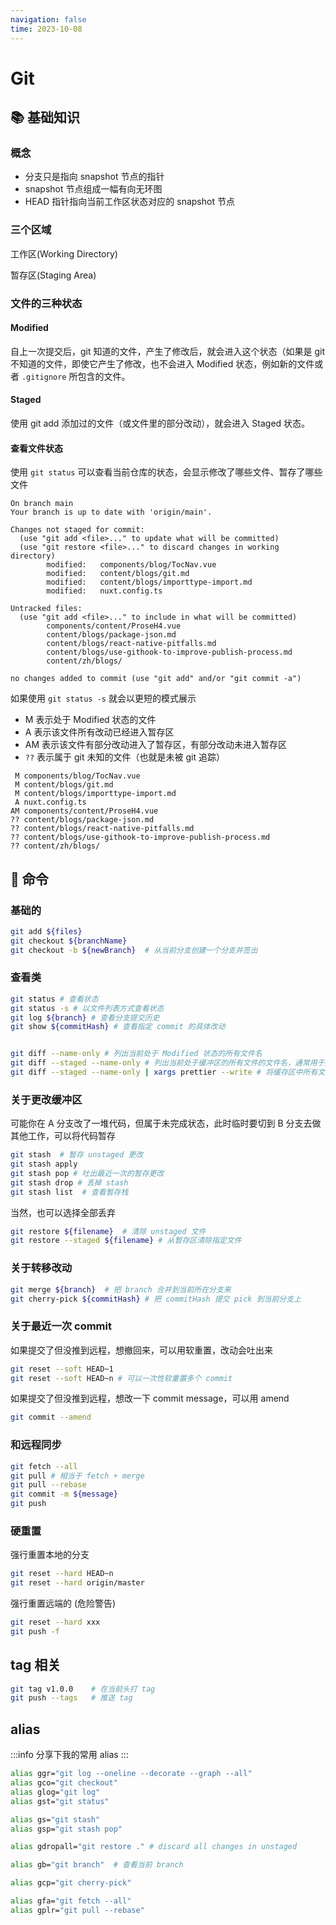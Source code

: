 ```yaml
---
navigation: false
time: 2023-10-08
---
```

# Git

## 📚 基础知识

### 概念

- 分支只是指向 snapshot 节点的指针
- snapshot 节点组成一幅有向无环图
- HEAD 指针指向当前工作区状态对应的 snapshot 节点

### 三个区域

工作区(Working Directory)

暂存区(Staging Area)

### 文件的三种状态

#### Modified
自上一次提交后，git 知道的文件，产生了修改后，就会进入这个状态（如果是 git 不知道的文件，即使它产生了修改，也不会进入 Modified 状态，例如新的文件或者 `.gitignore` 所包含的文件。

#### Staged

使用 git add 添加过的文件（或文件里的部分改动），就会进入 Staged 状态。

#### 查看文件状态

使用 `git status` 可以查看当前仓库的状态，会显示修改了哪些文件、暂存了哪些文件

```
On branch main
Your branch is up to date with 'origin/main'.

Changes not staged for commit:
  (use "git add <file>..." to update what will be committed)
  (use "git restore <file>..." to discard changes in working directory)
        modified:   components/blog/TocNav.vue
        modified:   content/blogs/git.md
        modified:   content/blogs/importtype-import.md
        modified:   nuxt.config.ts

Untracked files:
  (use "git add <file>..." to include in what will be committed)
        components/content/ProseH4.vue
        content/blogs/package-json.md
        content/blogs/react-native-pitfalls.md
        content/blogs/use-githook-to-improve-publish-process.md
        content/zh/blogs/

no changes added to commit (use "git add" and/or "git commit -a")
```

如果使用 `git status -s` 就会以更短的模式展示
- M 表示处于 Modified 状态的文件
- A 表示该文件所有改动已经进入暂存区
- AM 表示该文件有部分改动进入了暂存区，有部分改动未进入暂存区
- `??` 表示属于 git 未知的文件（也就是未被 git 追踪）

```shell
 M components/blog/TocNav.vue
 M content/blogs/git.md
 M content/blogs/importtype-import.md
 A nuxt.config.ts
AM components/content/ProseH4.vue
?? content/blogs/package-json.md
?? content/blogs/react-native-pitfalls.md
?? content/blogs/use-githook-to-improve-publish-process.md
?? content/zh/blogs/
```

## 📄 命令

### 基础的
```sh
git add ${files}
git checkout ${branchName}
git checkout -b ${newBranch}  # 从当前分支创建一个分支并签出
```

### 查看类

```sh
git status # 查看状态
git status -s # 以文件列表方式查看状态
git log ${branch} # 查看分支提交历史
git show ${commitHash} # 查看指定 commit 的具体改动


git diff --name-only # 列出当前处于 Modified 状态的所有文件名
git diff --staged --name-only # 列出当前处于缓冲区的所有文件的文件名，通常用于提交前格式化等作用
git diff --staged --name-only | xargs prettier --write # 将缓存区中所有文件用 prettier 格式化
```

### 关于更改缓冲区

可能你在 A 分支改了一堆代码，但属于未完成状态，此时临时要切到 B 分支去做其他工作，可以将代码暂存

```sh
git stash  # 暂存 unstaged 更改 
git stash apply
git stash pop # 吐出最近一次的暂存更改 
git stash drop # 丢掉 stash
git stash list  # 查看暂存栈
```

当然，也可以选择全部丢弃
```sh
git restore ${filename}  # 清除 unstaged 文件
git restore --staged ${filename} # 从暂存区清除指定文件
```



### 关于转移改动
```sh
git merge ${branch}  # 把 branch 合并到当前所在分支来
git cherry-pick ${commitHash} # 把 commitHash 提交 pick 到当前分支上
```

### 关于最近一次 commit

如果提交了但没推到远程，想撤回来，可以用软重置，改动会吐出来
```sh
git reset --soft HEAD~1
git reset --soft HEAD~n # 可以一次性软重置多个 commit
```

如果提交了但没推到远程，想改一下 commit message，可以用 amend
```sh
git commit --amend
```

### 和远程同步
```sh
git fetch --all
git pull # 相当于 fetch + merge
git pull --rebase
git commit -m ${message}
git push
```

### 硬重置

强行重置本地的分支
```sh
git reset --hard HEAD~n
git reset --hard origin/master
```

强行重置远端的 (危险警告)
```sh
git reset --hard xxx
git push -f
```


## tag 相关
```sh
git tag v1.0.0    # 在当前头打 tag
git push --tags   # 推送 tag
```

## alias

:::info
分享下我的常用 alias
:::

```sh
alias ggr="git log --oneline --decorate --graph --all"
alias gco="git checkout"
alias glog="git log"
alias gst="git status"

alias gs="git stash"
alias gsp="git stash pop"

alias gdropall="git restore ." # discard all changes in unstaged

alias gb="git branch"  # 查看当前 branch

alias gcp="git cherry-pick"

alias gfa="git fetch --all"
alias gplr="git pull --rebase"
```